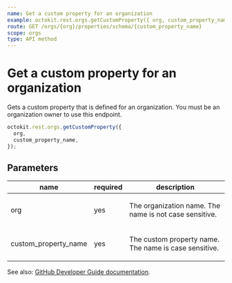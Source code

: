 ```yaml
---
name: Get a custom property for an organization
example: octokit.rest.orgs.getCustomProperty({ org, custom_property_name })
route: GET /orgs/{org}/properties/schema/{custom_property_name}
scope: orgs
type: API method
---
```


# Get a custom property for an organization

Gets a custom property that is defined for an organization.
You must be an organization owner to use this endpoint.

```js
octokit.rest.orgs.getCustomProperty({
  org,
  custom_property_name,
});
```

## Parameters

<table>
  <thead>
    <tr>
      <th>name</th>
      <th>required</th>
      <th>description</th>
    </tr>
  </thead>
  <tbody>
    <tr><td>org</td><td>yes</td><td>

The organization name. The name is not case sensitive.

</td></tr>
<tr><td>custom_property_name</td><td>yes</td><td>

The custom property name. The name is case sensitive.

</td></tr>
  </tbody>
</table>

See also: [GitHub Developer Guide documentation](https://docs.github.com/rest/orgs/custom-properties#get-a-custom-property-for-an-organization).
